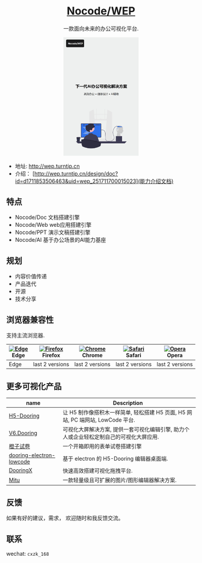 <p align="center">
  <a href="http://wep.turntip.cn">
    <h1 align="center">Nocode/WEP</h1>
  </a>
</p>

<div align="center">

一款面向未来的办公可视化平台. 

<img src="./public/face.png" alt="Edge" width="200px" />

</div>

- 地址: http://wep.turntip.cn
- 介绍： [http://wep.turntip.cn/design/doc?id=d1711853506463&uid=wep_251711700015023](能力介绍文档)

## 特点

- Nocode/Doc 文档搭建引擎
- Nocode/Web web应用搭建引擎
- Nocode/PPT 演示文稿搭建引擎
- Nocode/AI 基于办公场景的AI能力基座

## 规划

- 内容价值传递
- 产品迭代
- 开源
- 技术分享


## 浏览器兼容性

支持主流浏览器.

| [<img src="https://raw.githubusercontent.com/alrra/browser-logos/master/src/edge/edge_48x48.png" alt="Edge" width="24px" height="24px" />](http://godban.github.io/browsers-support-badges/)</br>Edge | [<img src="https://raw.githubusercontent.com/alrra/browser-logos/master/src/firefox/firefox_48x48.png" alt="Firefox" width="24px" height="24px" />](http://godban.github.io/browsers-support-badges/)</br>Firefox | [<img src="https://raw.githubusercontent.com/alrra/browser-logos/master/src/chrome/chrome_48x48.png" alt="Chrome" width="24px" height="24px" />](http://godban.github.io/browsers-support-badges/)</br>Chrome | [<img src="https://raw.githubusercontent.com/alrra/browser-logos/master/src/safari/safari_48x48.png" alt="Safari" width="24px" height="24px" />](http://godban.github.io/browsers-support-badges/)</br>Safari | [<img src="https://raw.githubusercontent.com/alrra/browser-logos/master/src/opera/opera_48x48.png" alt="Opera" width="24px" height="24px" />](http://godban.github.io/browsers-support-badges/)</br>Opera |
| --- | --- | --- | --- | --- |
| Edge | last 2 versions | last 2 versions | last 2 versions | last 2 versions |

## 更多可视化产品

| name                                                                              | Description                                                                             |
| --------------------------------------------------------------------------------- | --------------------------------------------------------------------------------------- |
| [H5-Dooring](https://github.com/MrXujiang/h5-Dooring)                             | 让 H5 制作像搭积木一样简单, 轻松搭建 H5 页面, H5 网站, PC 端网站, LowCode 平台.         |
| [V6.Dooring](https://github.com/MrXujiang/v6.dooring.public)                      | 可视化大屏解决方案, 提供一套可视化编辑引擎, 助力个人或企业轻松定制自己的可视化大屏应用. |
| [橙子试卷](https://turntip.cn) | 一个开箱即用的表单试卷搭建引擎 |
| [dooring-electron-lowcode](https://github.com/MrXujiang/dooring-electron-lowcode) | 基于 electron 的 H5-Dooring 编辑器桌面端.                                               |
| [DooringX](https://github.com/H5-Dooring/dooringx)                                | 快速高效搭建可视化拖拽平台.                                                             |
| [Mitu](https://github.com/H5-Dooring/mitu-editor)                                 | 一款轻量级且可扩展的图片/图形编辑器解决方案.                                            |

## 反馈

如果有好的建议，需求， 欢迎随时和我反馈交流。

## 联系

wechat: `cxzk_168`
